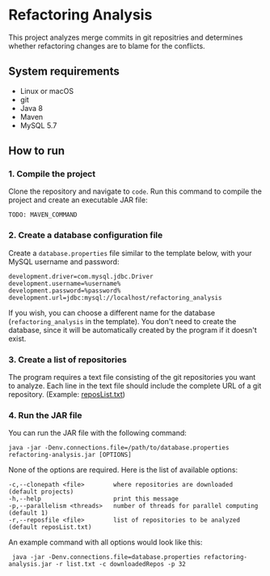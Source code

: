 # Refactoring Analysis
This project analyzes merge commits in git repositries and determines whether refactoring changes are to blame for the conflicts.


## System requirements
* Linux or macOS
* git
* Java 8
* Maven
* MySQL 5.7

## How to run

### 1. Compile the project
Clone the repository and navigate to `code`. Run this command to compile the project and create an executable JAR file:
```
TODO: MAVEN_COMMAND
```

### 2. Create a database configuration file
Create a `database.properties` file similar to the template below, with your MySQL username and password:
```
development.driver=com.mysql.jdbc.Driver
development.username=%username%
development.password=%password%
development.url=jdbc:mysql://localhost/refactoring_analysis
```
If you wish, you can choose a different name for the database (`refactoring_analysis` in the template). You don't need to create the database, since it will be automatically created by the program if it doesn't exist.

### 3. Create a list of repositories
The program requires a text file consisting of the git repositories you want to analyze. Each line in the text file should   include the complete URL of a git repository. (Example: [reposList.txt](reposList.txt))

### 4. Run the JAR file
You can run the JAR file with the following command:
 ```
 java -jar -Denv.connections.file=/path/to/database.properties refactoring-analysis.jar [OPTIONS]
 ```
 None of the options are required. Here is the list of available options:
 ```
 -c,--clonepath <file>        where repositories are downloaded (default projects)
 -h,--help                    print this message
 -p,--parallelism <threads>   number of threads for parallel computing (default 1)
 -r,--reposfile <file>        list of repositories to be analyzed (default reposList.txt)
 ```
 An example command with all options would look like this:
 ```
  java -jar -Denv.connections.file=database.properties refactoring-analysis.jar -r list.txt -c downloadedRepos -p 32 
 ```
